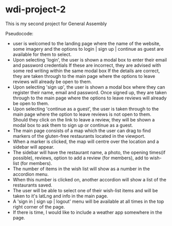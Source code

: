 # wdi-project-2
This is my second project for General Assembly

Pseudocode:
- user is welcomed to the landing page where the name of the website, some imagery and the options to
login | sign up | continue as guest
are available for them to select.
- Upon selecting 'login', the user is shown a modal box to enter their email and password credentials
If these are incorrect, they are advised with some red writing within the same modal box
If the details are correct, they are taken through to the main page where the options to leave reviews will already be open to them.
- Upon selecting 'sign up', the user is shown a modal box where they can register their name, email and password. Once signed up, they are taken through to the main page where the options to leave reviews will already be open to them.
- Upon selecting 'continue as a guest', the user is taken through to the main page where the option to leave reviews is not open to them. Should they click on the link to leave a review, they will be shown a modal box to ask them to sign up or continue as a guest.
- The main page consists of a map which the user can drag to find markers of the gluten-free restaurants located in the viewport.
- When a marker is clicked, the map will centre over the location and a sidebar will appear.
- The sidebar will have the restaurant name, a photo, the opening times(if possible), reviews, option to add a review (for members), add to wish-list (for members).
- The number of items in the wish list will show as a number in the accordion menu.
- When this number is clicked on, another accordion will show a list of the restaurants saved.
- The user will be able to select one of their wish-list items and will be taken to it's latLng and info in the main page.
- A 'sign in | sign up | logout' menu will be available at all times in the top right corner of the page.
- If there is time, I would like to include a weather app somewhere in the page.
